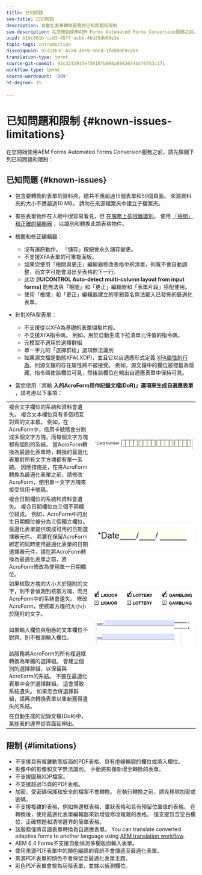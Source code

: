 ```yaml
---
title: 已知問題
seo-title: 已知問題
description: 自動化表單轉換服務的已知問題和限制
seo-description: 在您開始使用AEM Forms Automated Forms Conversion服務之前，請先瞭解服務的已知問題和限制
uuid: b1dc661b-ccd3-457f-acbb-4bd25db86e1e
topic-tags: introduction
discoiquuid: 9cd2363c-47a0-46e9-98cd-1fe088b9cd6e
translation-type: tm+mt
source-git-commit: 92cd241915ef5818fb004a8982674b4f6753c171
workflow-type: tm+mt
source-wordcount: '809'
ht-degree: 1%

---
```


# 已知問題和限制 {#known-issues-limitations}

在您開始使用AEM Forms Automated Forms Conversion服務之前，請先檢閱下列已知問題和限制：

## 已知問題 {#known-issues}

* 包含要轉換的表單的資料夾，總共不應超過15個表單和50個頁面。 來源資料夾的大小不應超過10 MB。 請勿在來源檔案夾中建立子檔案夾。
* 有些表單物件在人眼中很容易看見，但 [在服務上卻很難識別](styles-and-pattern-considerations-and-best-practices.md)。 使用 [「檢閱」和正確的編輯器](review-correct-ui-edited.md) ，以識別和轉換此類表格物件。
* 檢閱和修正編輯器：

   * 沒有還原動作。 「儲存」按鈕會永久儲存變更。
   * 不支援XFA表單的可重複面板。
   * 如果您使用「檢閱與更正」編輯器修改表格中的清單，列寬不會自動調整，而文字可能會溢出至表格的下一行。
   * 此功 **[!UICONTROL Auto-detect multi-column layout from input forms]** 能無法與「檢閱」和「更正」編輯器和「表單片段」搭配使用。
   * 使用「檢閱」和「更正」編輯器建立的塗鴉簽名無法載入已發佈的最適化表單。


* 針對XFA型表單：
   * 不支援從以XFA為基礎的表單擷取片段。
   * 不支援XFA指令碼。 例如，用於自動生成下拉清單元件值的指令碼。
   * 元模型不適用於選擇群組
   * 單一字元的「選擇群組」選項無法識別
   * 如果源文檔是動態XFA(.XDP)，並且它以自適應形式定義 [XFA屬性的行為](https://helpx.adobe.com/experience-manager/6-5/forms/using/xfa-api-supported-in-adaptive-form.html#supportedxfaelementsandtheirmappinginadaptiveformsbr)，則源文檔的存在屬性將不被接受。 例如，源文檔中的欄位被標籤為隱藏，指令碼使該欄位可見，然後該欄位在輸出自適應表單中保持可見。

* 當您使用「將輸 **入的AcroForm用作記錄文檔(DoR)」選項來生成自適應表單** ，請考慮以下事項：

<table>
    <tr>
        <td>複合文字欄位的系結和資料會遺失。 複合文本欄位具有多個相互對齊的文本框。 例如，在AcroForm中，信用卡號碼會分割成多個文字方塊，而每個文字方塊都有個別的系結。 當AcroForm轉換為最適化表單時，轉換的最適化表單對所有文字方塊都有單一系結。 因應措施是，在將AcroForm轉換為最適化表單之前，請修改AcroForm，使用單一文字方塊來接受信用卡號碼。</td>
        <td><img  src="assets/creditCard_Composite.png"/>                                                            </td>
    </tr>
    <tr>
        <td>複合日期欄位的系結和資料會遺失。 複合日期欄位由三個不同欄位組成。 例如，AcroForm中的出生日期欄位被分為三個獨立欄位。 最適化表單提供現成可用的日期選擇器元件。 若要在保留AcroForm綁定的同時使用最適化表單的日期選擇器元件，請在將AcroForm轉換為最適化表單之前，將AcroForm修改為使用單一日期欄位。</td>
        <td><img  src="assets/CompositeDateField.png"/></td>
    </tr>
    <tr>
        <td>如果核取方塊的大小大於隨附的文字，則不會偵測到核取方塊，而且AcroForm中的系結會遺失。 修改AcroForm，使核取方塊的大小小於隨附的文字。</td>
        <td><img  src="assets/large-text-box.png"/><br/><img  src="assets/small-text-box.png"/></td>
    </tr>
    <tr>
        <td>如果輸入欄位與相應的文本欄位不對齊，則不檢測輸入欄位。  </td>
        <td><img  src="assets/non-alingned-fields.png"/></td>
    </tr>
    <tr >
        <td>該服務將AcroForm的所有複選框轉換為單獨的選擇組。 會建立個別的選擇群組，以保留與AcroForm的系結。 不要在最適化表單中合併選擇群組。 這會導致系結遺失。 如果您合併選擇群組，請再次轉換表單以重新獲得遺失的系結。 </td>
        <td></td>
    </tr>
    <tr >
        <td>在自動生成的記錄文檔(DoR)中，某些表的邊界從頁面延伸出。 </td>
        <td></td>
    </tr>
</table>

## 限制 {#limitations}

* 不支援具有複雜動態版面的PDF表格、具有虛線輪廓的欄位或填入欄位。
* 影像中的影像和文字無法識別。 手動將影像新增至轉換的表單。
* 不支援圖稿XDP檔案。
* 不支援超過15頁的PDF表格。
* 加密、受密碼保護和安全的檔案不會轉換。 在執行轉換之前，請先移除加密或密碼。
* 不支援複雜的表格，例如無邊框表格、巢狀表格和具有預留位置值的表格。 在轉換後，使用最適化表單編輯器來新增或修改複雜的表格。 僅支援包含空白欄位、正確標題和清除邊界的簡單表格。
* 該服務僅將英語表單轉換為自適應表單。 You can translate converted adaptive forms to another language using [AEM translation workflow](https://helpx.adobe.com/experience-manager/6-5/forms/using/using-aem-translation-workflow-to-localize-adaptive-forms.html).
* AEM 6.4 Forms不支援自動偵測多欄版面輸入表單。
* 使用來源PDF表單中的顏色編碼的資訊不會傳遞至最適化表單。
* 來源PDF表單的顏色不會保留至最適化表單主題。
* 彩色PDF表單會視為灰階表單，並據以偵測欄位。

